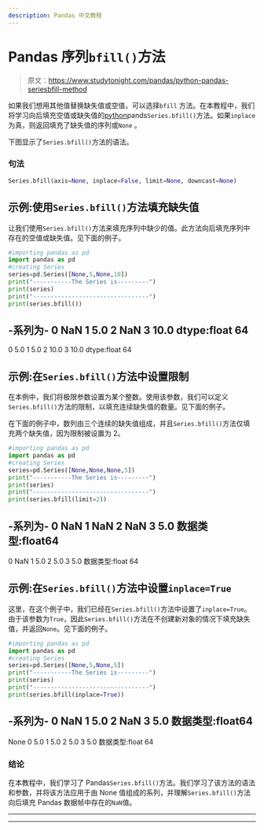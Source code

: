 ```yaml
---
description: Pandas 中文教程
---
```


# Pandas 序列`bfill()`方法

> 原文：<https://www.studytonight.com/pandas/python-pandas-seriesbfill-method>

如果我们想用其他值替换缺失值或空值，可以选择`bfill` 方法。在本教程中，我们将学习向后填充空值或缺失值的[python](https://studytonight.com/python/getting-started-with-python)pands`Series.bfill()`方法。如果`inplace`为真，则返回填充了缺失值的序列或`None` 。

下图显示了`Series.bfill()`方法的语法。

### 句法

```py
Series.bfill(axis=None, inplace=False, limit=None, downcast=None)
```

## 示例:使用`Series.bfill()`方法填充缺失值

让我们使用`Series.bfill()`方法来填充序列中缺少的值。此方法向后填充序列中存在的空值或缺失值。见下面的例子。

```py
#importing pandas as pd
import pandas as pd
#creating Series
series=pd.Series([None,5,None,10])
print("-----------The Series is---------")
print(series)
print("---------------------------------")
print(series.bfill())
```

-系列为-
0 NaN
1 5.0
2 NaN
3 10.0
dtype:float 64
-
0 5.0
1 5.0
2 10.0
3 10.0
dtype:float 64

## 示例:在`Series.bfill()`方法中设置限制

在本例中，我们将极限参数设置为某个整数。使用该参数，我们可以定义`Series.bfill()`方法的限制，以填充连续缺失值的数量。见下面的例子。

在下面的例子中，数列由三个连续的缺失值组成，并且`Series.bfill()`方法仅填充两个缺失值，因为限制被设置为 2。

```py
#importing pandas as pd
import pandas as pd
#creating Series
series=pd.Series([None,None,None,5])
print("-----------The Series is---------")
print(series)
print("---------------------------------")
print(series.bfill(limit=2))
```

-系列为-
0 NaN
1 NaN
2 NaN
3 5.0
数据类型:float64
-
0 NaN
1 5.0
2 5.0
3 5.0
数据类型:float 64

## 示例:在`Series.bfill()`方法中设置`inplace=True`

这里，在这个例子中，我们已经在`Series.bfill()`方法中设置了`inplace=True`。由于该参数为`True`，因此`Series.bfill()`方法在不创建新对象的情况下填充缺失值，并返回`None`。见下面的例子。

```py
#importing pandas as pd
import pandas as pd
#creating Series
series=pd.Series([None,5,None,5])
print("-----------The Series is---------")
print(series)
print("---------------------------------")
print(series.bfill(inplace=True))
```

-系列为-
0 NaN
1 5.0
2 NaN
3 5.0
数据类型:float64
-
None
0 5.0
1 5.0
2 5.0
3 5.0
数据类型:float 64

### 结论

在本教程中，我们学习了 Pandas`Series.bfill()`方法。我们学习了该方法的语法和参数，并将该方法应用于由 None 值组成的系列，并理解`Series.bfill()`方法向后填充 Pandas 数据帧中存在的`NaN`值。

* * *

* * *